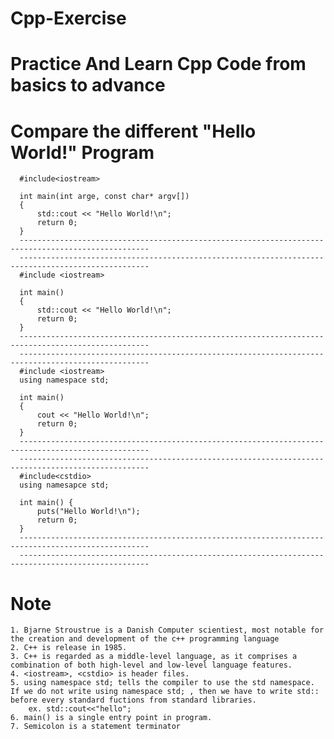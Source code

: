 # Cpp-Exercise
# Practice And Learn Cpp Code from basics to advance   


# Compare the different "Hello World!" Program
      
      #include<iostream>
      
      int main(int arge, const char* argv[])
      {
          std::cout << "Hello World!\n";
          return 0;
      }
      ---------------------------------------------------------------------------------------------------
      ---------------------------------------------------------------------------------------------------
      #include <iostream>
      
      int main()
      {
          std::cout << "Hello World!\n";
          return 0;
      }
      ---------------------------------------------------------------------------------------------------
      ---------------------------------------------------------------------------------------------------
      #include <iostream>
      using namespace std;
      
      int main()
      {
          cout << "Hello World!\n";
          return 0;
      }
      ---------------------------------------------------------------------------------------------------
      ---------------------------------------------------------------------------------------------------
      #include<cstdio>
      using namesapce std;

      int main() {
          puts("Hello World!\n");
          return 0;
      }
      ---------------------------------------------------------------------------------------------------
      ---------------------------------------------------------------------------------------------------

# Note
	1. Bjarne Stroustrue is a Danish Computer scientiest, most notable for the creation and development of the c++ programming language
	2. C++ is release in 1985.
	3. C++ is regarded as a middle-level language, as it comprises a combination of both high-level and low-level language features.
	4. <iostream>, <cstdio> is header files.
	5. using namespace std; tells the compiler to use the std namespace. If we do not write using namespace std; , then we have to write std:: before every standard fuctions from standard libraries.
		ex. std::cout<<"hello";
	6. main() is a single entry point in program.
	7. Semicolon is a statement terminator
